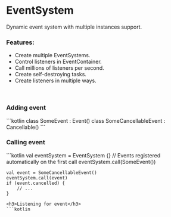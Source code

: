 # EventSystem
Dynamic event system with multiple instances support.
<br>
<h3>Features:</h3>
<ul>
<li>Create multiple EventSystems.</li>
<li>Control listeners in EventContainer.</li>
<li>Call millions of listeners per second.</li>
<li>Create self-destroying tasks.</li>
<li>Create listeners in multiple ways.</li>
</ul>
<br>
<h3>Adding event</h3>
```kotlin
    class SomeEvent : Event()
    class SomeCancellableEvent : Cancellable()
```
<h3>Calling event</h3>
```kotlin
    val eventSystem = EventSystem {}
    // Events registered automatically on the first call
    eventSystem.call(SomeEvent())
    
    val event = SomeCancellableEvent()
    eventSystem.call(event)
    if (event.cancelled) {
        // ...
    }
```
<h3>Listening for event</h3>
```kotlin

```
